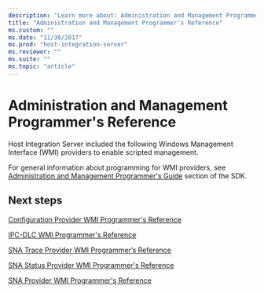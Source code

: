 ```yaml
---
description: "Learn more about: Administration and Management Programmer's Reference"
title: "Administration and Management Programmer's Reference"
ms.custom: ""
ms.date: "11/30/2017"
ms.prod: "host-integration-server"
ms.reviewer: ""
ms.suite: ""
ms.topic: "article"
---
```

# Administration and Management Programmer's Reference
Host Integration Server included the following Windows Management Interface (WMI) providers to enable scripted management.  
  
 For general information about programming for WMI providers, see [Administration and Management Programmer's Guide](administration-and-management-programmer-s-guide2.md) section of the SDK.  
    
## Next steps
 [Configuration Provider WMI Programmer's Reference](../core/configuration-provider-wmi-programmer-s-reference1.md)  
  
 [IPC-DLC WMI Programmer's Reference](../core/ipc-dlc-wmi-programmer-s-reference1.md)  
  
 [SNA Trace Provider WMI Programmer’s Reference](../core/sna-trace-provider-wmi-programmer’s-reference1.md)  
  
 [SNA Status Provider WMI Programmer's Reference](../core/sna-status-provider-wmi-programmer-s-reference2.md)  
  
 [SNA Provider WMI Programmer's Reference](../core/sna-provider-wmi-programmer-s-reference2.md)
